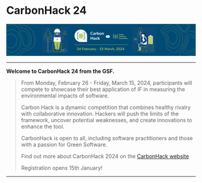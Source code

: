 # CarbonHack 24

<div id="header" align="center">
<img style=”margin: 0px” src=public/images/hack-banner.png alt=”banner” height=”500" />
</div>

----------------------------

**Welcome to CarbonHack 24 from the GSF.**

> From Monday, February 26 - Friday, March 15, 2024, participants will compete to showcase their best application of IF in measuring the environmental impacts of software. 
> 
> Carbon Hack is a dynamic competition that combines healthy rivalry with collaborative innovation. Hackers will push the limits of the framework, uncover potential weaknesses, and create innovations to enhance the tool.
> 
> CarbonHack is open to all, including software practitioners and those with a passion for Green Software.
>
> Find out more about CarbonHack 2024 on the [CarbonHack website]()
> 
> Registration opens 15th January!

----------------------------
